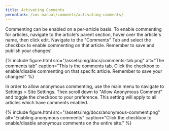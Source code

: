 ```yaml
---
title: Activating Comments
permalink: /cms-manual/comments/activating-comments/
---
```


Commenting can be enabled on a per-article basis. To enable commenting for articles, navigate to the article's parent section, hover over the article's name, then click edit. Navigate to the "Comments" Tab and select the checkbox to enable commenting on that article. Remember to save and publish your changes!


{% include figure.html src="/assets/img/docs/comments-tab.png" alt="The comments tab" caption="This is the comments tab. Click the checkbox to enable/disable commenting on that specifc article. Remember to save your changes!" %}

In order to allow anonymous commenting, use the main menu to navigate to Settings > Site Settings. Then scroll down to "Allow Anonymous Comment" and toggle the checkbox to your preference. This setting will apply to all articles which have comments enabled.

{% include figure.html src="/assets/img/docs/anonymous-comment.png" alt="Enabling anonymous comments" caption="Click the checkbox to enable/disable anonymous comments on the entire site." %}